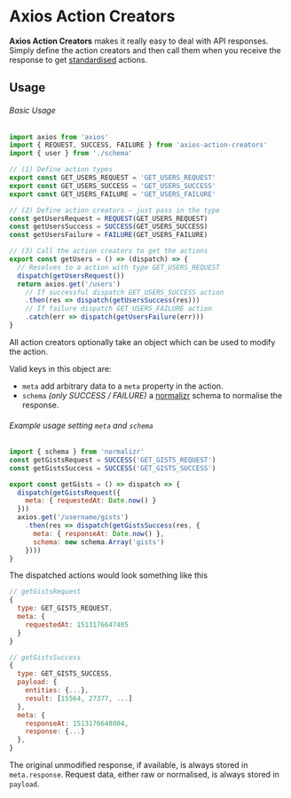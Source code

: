 # Axios Action Creators

**Axios Action Creators** makes it really easy to deal with API responses.
Simply define the action creators and then call them when you receive the response to get [standardised](https://github.com/acdlite/flux-standard-action) actions.

## Usage

###### Basic Usage

```js
import axios from 'axios'
import { REQUEST, SUCCESS, FAILURE } from 'axios-action-creators'
import { user } from './schema'

// (1) Define action types
export const GET_USERS_REQUEST = 'GET_USERS_REQUEST'
export const GET_USERS_SUCCESS = 'GET_USERS_SUCCESS'
export const GET_USERS_FAILURE = 'GET_USERS_FAILURE'

// (2) Define action creators – just pass in the type
const getUsersRequest = REQUEST(GET_USERS_REQUEST)
const getUsersSuccess = SUCCESS(GET_USERS_SUCCESS)
const getUsersFailure = FAILURE(GET_USERS_FAILURE)

// (3) Call the action creators to get the actions
export const getUsers = () => (dispatch) => {
  // Resolves to a action with type GET_USERS_REQUEST
  dispatch(getUsersRequest())
  return axios.get('/users')
    // If successful dispatch GET_USERS_SUCCESS action
    .then(res => dispatch(getUsersSuccess(res)))
    // If failure dispatch GET_USERS_FAILURE action
    .catch(err => dispatch(getUsersFailure(err)))
}
```

All action creators optionally take an object which can be used to modify the action.

Valid keys in this object are:
 - `meta` add arbitrary data to a `meta` property in the action.
 - `schema` _(only SUCCESS / FAILURE)_ a [normalizr](https://github.com/paularmstrong/normalizr) schema to normalise the response.

###### Example usage setting `meta` and `schema`

```js
import { schema } from 'normalizr'
const getGistsRequest = SUCCESS('GET_GISTS_REQUEST')
const getGistsSuccess = SUCCESS('GET_GISTS_SUCCESS')

export const getGists = () => dispatch => {
  dispatch(getGistsRequest({
    meta: { requestedAt: Date.now() }
  }))
  axios.get('/username/gists')
    .then(res => dispatch(getGistsSuccess(res, {
      meta: { responseAt: Date.now() },
      schema: new schema.Array('gists')
    })))
}
```

The dispatched actions would look something like this

```js
// getGistsRequest
{
  type: GET_GISTS_REQUEST,
  meta: {
    requestedAt: 1513176647405
  }
}

// getGistsSuccess
{
  type: GET_GISTS_SUCCESS,
  payload: {
    entities: {...},
    result: [15564, 27377, ...]
  },
  meta: {
    responseAt: 1513176648004,
    response: {...}
  },
}
```

The original unmodified response, if available, is always stored in `meta.response`.
Request data, either raw or normalised, is always stored in `payload`.
